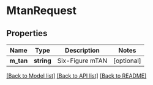 # MtanRequest

## Properties
Name | Type | Description | Notes
------------ | ------------- | ------------- | -------------
**m_tan** | **string** | Six-Figure mTAN | [optional] 

[[Back to Model list]](../README.md#documentation-for-models) [[Back to API list]](../README.md#documentation-for-api-endpoints) [[Back to README]](../README.md)



